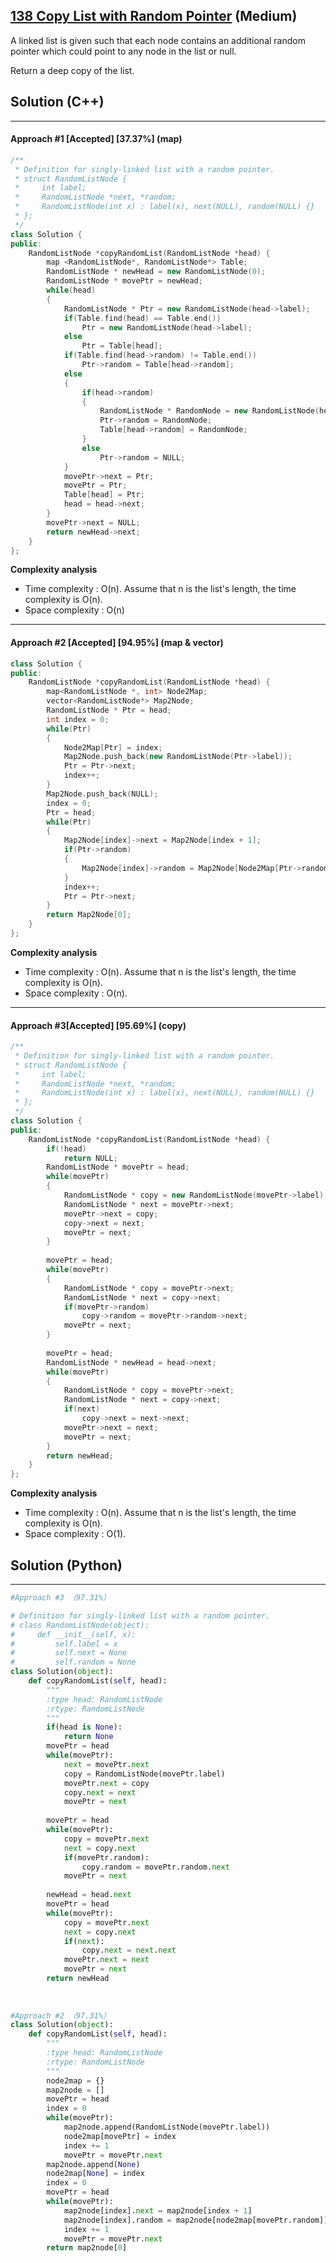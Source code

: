 ## [138 Copy List with Random Pointer](https://leetcode.com/problems/copy-list-with-random-pointer/) (Medium)

A linked list is given such that each node contains an additional random pointer which could point to any node in the list or null. 

Return a deep copy of the list. 

## Solution (C++)

------

#### Approach #1  [Accepted] [37.37%] (map)

```c++
/**
 * Definition for singly-linked list with a random pointer.
 * struct RandomListNode {
 *     int label;
 *     RandomListNode *next, *random;
 *     RandomListNode(int x) : label(x), next(NULL), random(NULL) {}
 * };
 */
class Solution {
public:
    RandomListNode *copyRandomList(RandomListNode *head) {
        map <RandomListNode*, RandomListNode*> Table;
        RandomListNode * newHead = new RandomListNode(0);
        RandomListNode * movePtr = newHead;
        while(head)
        {
            RandomListNode * Ptr = new RandomListNode(head->label);
            if(Table.find(head) == Table.end())
                Ptr = new RandomListNode(head->label);
            else
                Ptr = Table[head];
            if(Table.find(head->random) != Table.end())
                Ptr->random = Table[head->random];
            else
            {
                if(head->random)
                {
                    RandomListNode * RandomNode = new RandomListNode(head->random->label);
                    Ptr->random = RandomNode;
                    Table[head->random] = RandomNode;
                }
                else
                    Ptr->random = NULL;
            }
            movePtr->next = Ptr;
            movePtr = Ptr;
            Table[head] = Ptr;
            head = head->next;
        }
        movePtr->next = NULL;
        return newHead->next;
    }
};
```

**Complexity analysis**

- Time complexity : O(n). Assume that n is the list's length, the time complexity is O(n).
- Space complexity : O(n)

------

#### Approach #2 [Accepted] [94.95%] (map & vector)

```c++
class Solution {
public:
    RandomListNode *copyRandomList(RandomListNode *head) {
        map<RandomListNode *, int> Node2Map;
        vector<RandomListNode*> Map2Node;
        RandomListNode * Ptr = head;
        int index = 0;
        while(Ptr)
        { 
            Node2Map[Ptr] = index;
            Map2Node.push_back(new RandomListNode(Ptr->label));
            Ptr = Ptr->next;
            index++;
        }
        Map2Node.push_back(NULL);
        index = 0;
        Ptr = head;
        while(Ptr)
        {
            Map2Node[index]->next = Map2Node[index + 1];
            if(Ptr->random)
            {
                Map2Node[index]->random = Map2Node[Node2Map[Ptr->random]];
            }
            index++;
            Ptr = Ptr->next;
        }
        return Map2Node[0];
    }
};
```

**Complexity analysis**

- Time complexity : O(n). Assume that n is the list's length, the time complexity is O(n).
- Space complexity : O(n). 

---

#### Approach #3[Accepted] [95.69%] (copy)

```c++
/**
 * Definition for singly-linked list with a random pointer.
 * struct RandomListNode {
 *     int label;
 *     RandomListNode *next, *random;
 *     RandomListNode(int x) : label(x), next(NULL), random(NULL) {}
 * };
 */
class Solution {
public:
    RandomListNode *copyRandomList(RandomListNode *head) {
        if(!head)
            return NULL;
        RandomListNode * movePtr = head;
        while(movePtr)
        {
            RandomListNode * copy = new RandomListNode(movePtr->label);
            RandomListNode * next = movePtr->next;
            movePtr->next = copy;
            copy->next = next;
            movePtr = next;
        }
        
        movePtr = head;
        while(movePtr)
        {
            RandomListNode * copy = movePtr->next;
            RandomListNode * next = copy->next;
            if(movePtr->random)
                copy->random = movePtr->random->next;
            movePtr = next;
        }
        
        movePtr = head;
        RandomListNode * newHead = head->next;
        while(movePtr)
        {
            RandomListNode * copy = movePtr->next;
            RandomListNode * next = copy->next;
            if(next)
                copy->next = next->next;
            movePtr->next = next;
            movePtr = next;
        }
        return newHead;
    }
};
```

**Complexity analysis**

- Time complexity : O(n). Assume that n is the list's length, the time complexity is O(n).
- Space complexity : O(1). 

## Solution (Python)

------

```python
#Approach #3 （97.31%）

# Definition for singly-linked list with a random pointer.
# class RandomListNode(object):
#     def __init__(self, x):
#         self.label = x
#         self.next = None
#         self.random = None
class Solution(object):
    def copyRandomList(self, head):
        """
        :type head: RandomListNode
        :rtype: RandomListNode
        """
        if(head is None):
            return None
        movePtr = head
        while(movePtr):
            next = movePtr.next
            copy = RandomListNode(movePtr.label)
            movePtr.next = copy
            copy.next = next
            movePtr = next
            
        movePtr = head
        while(movePtr):
            copy = movePtr.next
            next = copy.next
            if(movePtr.random):
                copy.random = movePtr.random.next
            movePtr = next   
        
        newHead = head.next
        movePtr = head
        while(movePtr):
            copy = movePtr.next
            next = copy.next
            if(next):
                copy.next = next.next
            movePtr.next = next
            movePtr = next
        return newHead
    
    
    
#Approach #2 （97.31%）
class Solution(object):
    def copyRandomList(self, head):
        """
        :type head: RandomListNode
        :rtype: RandomListNode
        """
        node2map = {}
        map2node = []
        movePtr = head
        index = 0
        while(movePtr):
            map2node.append(RandomListNode(movePtr.label))
            node2map[movePtr] = index
            index += 1
            movePtr = movePtr.next
        map2node.append(None)
        node2map[None] = index
        index = 0
        movePtr = head
        while(movePtr):
            map2node[index].next = map2node[index + 1]
            map2node[index].random = map2node[node2map[movePtr.random]]
            index += 1
            movePtr = movePtr.next
        return map2node[0]

                
```

